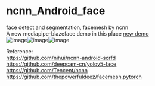 # ncnn_Android_face
face detect and segmentation, facemesh by ncnn  
A new mediapipe-blazeface demo in this place [new demo](https://github.com/FeiGeChuanShu/ncnn_Android_blazeface)  
![image](https://github.com/FeiGeChuanShu/ncnn_Android_face/blob/main/result.gif)![image](https://github.com/FeiGeChuanShu/ncnn_Android_face/blob/main/facemesh.gif)![image](https://github.com/FeiGeChuanShu/ncnn_Android_face/blob/main/yolov5-face.gif)  

Reference:  
https://github.com/nihui/ncnn-android-scrfd  
https://github.com/deepcam-cn/yolov5-face  
https://github.com/Tencent/ncnn  
https://github.com/thepowerfuldeez/facemesh.pytorch  
